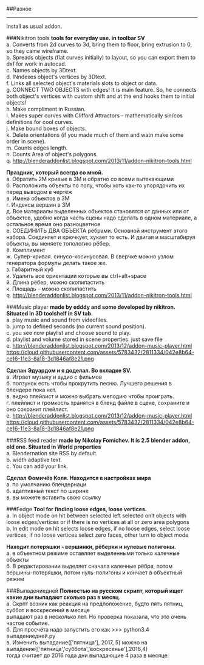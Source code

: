 ##Разное
______________

 Install as usual addon.

###Nikitron tools
  __tools for everyday use. in toolbar SV__    
    a. Converts from 2d curves to 3d, bring them to floor, bring extrusion to 0, so they came wireframe.    
    b. Spreads objects (flat curves initially) to layout, so you can export them to dxf for work in autocad.    
    c. Names objects by 3Dtext.    
    d. INndexes object's vertices by 3Dtext.   
    f. Links all selected object's materials slots to object or data.    
    g. CONNECT TWO OBJECTS with edges! It is main feature. So, he connects both object's vertices with custom shift and at the end hooks them to initial objects!    
    h. Make compliment in Russian.    
    i. Makes super curves with Clifford Attractors - mathematically sin/cos definitions for cool curves.  
    j. Make bound boxes of objects.      
    k. Delete orientations (if you made much of them and watn make some order in scene).    
    m. Counts edges length.    
    n. Counts Area of object's polygons.    
    q. http://blenderaddonlist.blogspot.com/2013/11/addon-nikitron-tools.html    
    
  __Праздник, который всегда со мной.__    
    а. Обратить 2М кривые в 3М и обратно со всеми вытекающими     
    б. Расположить объекты по полу, чтобы хоть как-то упорядочить их перед выводом в чертёж     
    в. Имена объектов в 3М   
    г. Индексы вершин в 3М      
    д. Все материалы выделенных объектов становятся от данных или от объектов, удобно когда часть сцены надо сделать в одном материале, а остальное время оно разноцветное    
    е. СОЕДИНИТЬ ДВА ОБЪЕКТА рёбрами. Основной инструмент этого набора. Соединяет и крючкует, хукает то есть. И двигая и масштабируя объекты, вы меняете топологию рёбер.     
    ё. Комплимент   
    ж. Супер-кривая. синусо-косинусовая. В сверчке можно узлом генератора формулы делать такое же.  
    з. Габаритный куб   
    и. Удалить все ориентации которые вы ctrl+alt+space   
    й. Длина рёбер, можно скопипастить   
    к. Площадь - можно скопипастить    
    q. http://blenderaddonlist.blogspot.com/2013/11/addon-nikitron-tools.html    

###Music player 
  __made by edddy and some developed by nikitron. Situated in 3D toolshelf in SV tab.__    
    a. play music and sound from videofiles.    
    b. jump to defined seconds (no current sound position).    
    c. you see now playlist and choose sound to play.    
    d. playlist and volume stored in scene properties. just save file  
    e. http://blenderaddonlist.blogspot.com/2013/12/addon-music-player.html    
    https://cloud.githubusercontent.com/assets/5783432/2811334/042e8b64-ce16-11e3-8a18-3d1846af8e21.png    
    
  __Сделан Эдуардом и я доделал. Во вкладке SV.__    
    а. Играет музыку и аудио с фильмов   
    б. ползунок есть чтобы прокрутить песню. Лучшего решения в блендере пока нет.    
    в. видно плейлист и можно выбрать мелодию чтобы проиграть.    
    г. плейлист и громкость хранятся в бленд файле в сцене, сохраните и оно сохранит плейлист.    
    e. http://blenderaddonlist.blogspot.com/2013/12/addon-music-player.html    
    https://cloud.githubusercontent.com/assets/5783432/2811334/042e8b64-ce16-11e3-8a18-3d1846af8e21.png    

###RSS feed reader 
  __made by Nikolay Fomichev. It is 2.5 blender addon, old one. Situated in World properties__    
    a. Blendernation site RSS by default.     
    b. width adaptive text.    
    c. You can add your link.    
    
  __Сделал Фомичёв Коля. Находится в настройках мира__    
    а. по умолчанию блендернаци    
    б. адаптивный текст по ширине     
    в. вы можете вставить свою ссылку     

###Fedge
  __Tool for finding loose edges, loose vertices.__     
    a. In object mode on hit between selected left selected onlt objects with loose edges/vertices or if there is no vertices at all or zero area polygons    
    b. In edit mode on hit selects loose edges, if no loose edges, select loose vertices, if no loose vertices select zero faces, other turn to object mode    
    
  __Находит потеряшки - вершинки, рёберки и нулевые полигоны.__     
    а. в объектном режиме оставляет выделенными только калечные объекты    
    б. В редактировании выделяет сначала калечные рёбра, потом вершины-потеряшки, потом нуль-полигоны и кончает в объектный режим    

###Выпадениедней
  __Полностью на русском скрипт, который ищет какие дни выпадают сколько раз в месяц.__     
    а. Скрпт возник как реакция на предположение, будто пять пятниц, суббот и воскресений в месяце     
        выпадают раз в несколько лет. Но проверка показала, что это очень частое событие.    
    б. Для просчёта надо запустить его как >>> python3.4 выпадениедней.py    
    в. Изменить выпадание(['пятница'], 2017, 5) можно на выпадение(['пятница','суббота','воскресенье'],2016,4)    
        тогда считает до 2016 года дни выпадающие 4 раза в месяце.    
